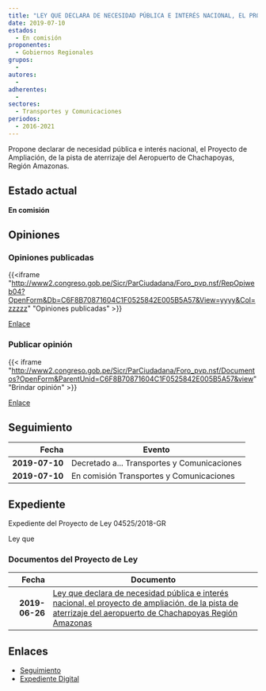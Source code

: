 ```yaml
---
title: "LEY QUE DECLARA DE NECESIDAD PÚBLICA E INTERÉS NACIONAL, EL PROYECTO DE AMPLIACIÓN, DE LA PISTA DE ATERRIZAJE DEL AEROPUERTO DE CHACHAPOYAS REGIÓN AMAZONAS"
date: 2019-07-10
estados: 
  - En comisión
proponentes: 
  - Gobiernos Regionales
grupos: 
  - 
autores: 
  - 
adherentes: 
  - 
sectores: 
  - Transportes y Comunicaciones
periodos: 
  - 2016-2021
---
```


Propone declarar de necesidad pública e interés nacional, el Proyecto de Ampliación, de la pista de aterrizaje del Aeropuerto de Chachapoyas, Región Amazonas.


## Estado actual

**En comisión**

## Opiniones

### Opiniones publicadas

{{<iframe "http://www2.congreso.gob.pe/Sicr/ParCiudadana/Foro_pvp.nsf/RepOpiweb04?OpenForm&Db=C6F8B70871604C1F0525842E005B5A57&View=yyyy&Col=zzzzz" "Opiniones publicadas" >}}

[Enlace](http://www2.congreso.gob.pe/Sicr/ParCiudadana/Foro_pvp.nsf/RepOpiweb04?OpenForm&Db=C6F8B70871604C1F0525842E005B5A57&View=yyyy&Col=zzzzz)
### Publicar opinión

{{< iframe "http://www2.congreso.gob.pe/Sicr/ParCiudadana/Foro_pvp.nsf/Documentos?OpenForm&ParentUnid=C6F8B70871604C1F0525842E005B5A57&view" "Brindar opinión" >}}

[Enlace](http://www2.congreso.gob.pe/Sicr/ParCiudadana/Foro_pvp.nsf/Documentos?OpenForm&ParentUnid=C6F8B70871604C1F0525842E005B5A57&view)

## Seguimiento

| Fecha | Evento |
|------:|--------|
| **2019-07-10** | Decretado a... Transportes y Comunicaciones|
| **2019-07-10** | En comisión Transportes y Comunicaciones|


## Expediente

Expediente del Proyecto de Ley 04525/2018-GR

Ley que


### Documentos del Proyecto de Ley

| Fecha | Documento |
|------:|--------|
| **2019-06-26** | [Ley que declara de necesidad pública e interés nacional, el proyecto de ampliación, de la pista de aterrizaje del aeropuerto de Chachapoyas Región Amazonas](http://www.leyes.congreso.gob.pe/Documentos/2016_2021/Proyectos_de_Ley_y_de_Resoluciones_Legislativas/PL0452520190626..pdf) |

## Enlaces 

- [Seguimiento](http://www2.congreso.gob.pe/Sicr/TraDocEstProc/CLProLey2016.nsf/f7fff46988ca05b1052578e100829cc7/c54bec21f3608f380525842e005c708e?OpenDocument)
- [Expediente Digital](http://www2.congreso.gob.pe/Sicr/TraDocEstProc/CLProLey2016.nsf/f7fff46988ca05b1052578e100829cc7/c54bec21f3608f380525842e005c708e?OpenDocument&Click=05257FB7005EB655.eb71d0cf91d8294e05256cdf006b5706/$Body/0.1C6C)
